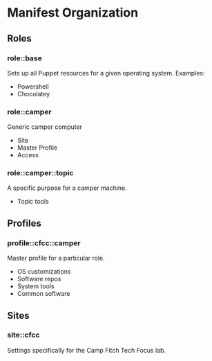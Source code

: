 Manifest Organization
=====================

Roles
-----
### role::base
Sets up all Puppet resources for a given operating system. Examples:
* Powershell
* Chocolatey

### role::camper
Generic camper computer
* Site
* Master Profile
* Access
### role::camper::topic
A specific purpose for a camper machine.
* Topic tools

Profiles
--------
### profile::cfcc::camper
Master profile for a particular role.
* OS customizations
* Software repos
* System tools
* Common software

Sites
----- 
### site::cfcc
Settings specifically for the Camp Fitch Tech Focus lab.